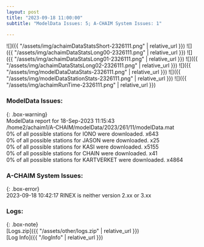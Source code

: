 ```yaml
---
layout: post
title: "2023-09-18 11:00:00"
subtitle: "ModelData Issues: 5; A-CHAIM System Issues: 1"

---
```


![]({{ "/assets/img/achaimDataStatsShort-2326111.png" | relative_url }})
![]({{ "/assets/img/achaimDataStatsLong00-2326111.png" | relative_url }})
![]({{ "/assets/img/achaimDataStatsLong01-2326111.png" | relative_url }})
![]({{ "/assets/img/achaimDataStatsLong02-2326111.png" | relative_url }})
![]({{ "/assets/img/modelDataDataStats-2326111.png" | relative_url }})
![]({{ "/assets/img/modelDataStationStats-2326111.png" | relative_url }})
![]({{ "/assets/img/achaimRunTime-2326111.png" | relative_url }})


### ModelData Issues:  
  
{: .box-warning}  
 ModelData report for 18-Sep-2023 11:15:43   
 /home2/achaim1/A-CHAIM/modelData/2023/261/11/modelData.mat   
 0% of all possible stations for IONO were downloaded. x643   
 0% of all possible stations for JASON were downloaded. x25   
 0% of all possible stations for KASI were downloaded. x5155   
 0% of all possible stations for CHAIN were downloaded. x41   
 0% of all possible stations for KARTVERKET were downloaded. x4864   
  
### A-CHAIM System Issues:  
  
{: .box-error}  
2023-09-18 10:42:17 RINEX is neither version 2.xx or 3.xx  

### Logs:  
  
{: .box-note}  
[Logs.zip]({{ "/assets/other/logs.zip" | relative_url }})  
[Log Info]({{ "/logInfo" | relative_url }})  
